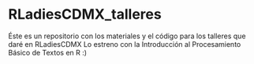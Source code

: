 # RLadiesCDMX_talleres
Éste es un repositorio con los materiales y el código para los talleres que daré en RLadiesCDMX
Lo estreno con la Introducción al Procesamiento Básico de Textos en R :)
